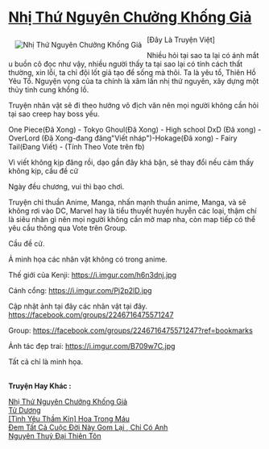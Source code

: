 <a href="https://utruyen.com/truyen/nhi-thu-nguyen-chuong-khong-gia/18874/" title="Nhị Thứ Nguyên Chưởng Khống Giả"><h1>Nhị Thứ Nguyên Chưởng Khống Giả</h1></a><div style="display:table"><img align="right" style="float: left; padding: 10px;" src="https://utruyen.com/images/story/200x260/nhi-thu-nguyen-chuong-khong-gia.jpg" alt="Nhị Thứ Nguyên Chưởng Khống Giả">[Đây Là Truyện Việt] <p></p>Nhiều hỏi tại sao ta lại có ánh mắt u buồn cô đọc như vậy, nhiều người thấy ta tại sao lại có tính cách thất thường, xin lỗi, ta chỉ đội lốt giả tạo để sống mà thôi. Ta là yêu tổ, Thiên Hồ Yêu Tổ. Nguyện vọng của ta chính là xâm lấn nhị thứ nguyên, xây dựng một thủy tinh cung khổng lồ.<p></p>Truyện nhân vật sẽ đi theo hướng vô địch văn nên mọi người không cần hỏi tại sao creep hay boss yếu. <p></p>One Piece(Đã Xong) - Tokyo Ghoul(Đã Xong) - High school DxD (Đã xong) - OverLord (Đã Xong-đang đăng"Viết nháp")-Hokage(Đã xong) - Fairy Tail(Đang Viết) - (Tính Theo Vote trên fb) <p></p>Vì viết không kịp đăng rồi, dạo gần đây khá bận, sẽ thay đổi nếu cảm thấy không kịp, cầu đề cử<p></p>Ngày đều chương, vui thì bạo chơi. <p></p>Truyện chỉ thuần Anime, Manga, nhấn mạnh thuần anime, Manga, và sẽ không rơi vào DC, Marvel hay là tiểu thuyết huyền huyễn các loại, thậm chí là siêu nhân gì nên mọi người không cần mở map nha, còn map tiếp có thể yêu cầu thông qua Vote trên Group. <p></p>Cầu đề cử. <p></p>Ả minh họa các nhân vật không có trong anime. <p></p>Thế giới của Kenji: https://i.imgur.com/h6n3dnj.jpg<p></p>Cánh cổng: https://i.imgur.com/Pj2p2lD.jpg<p></p>Cập nhật ảnh tại đây các nhân vật tại đây. https://facebook.com/groups/2246716475571247<p></p>Group: https://facebook.com/groups/2246716475571247?ref=bookmarks<p></p>Ảnh tác đẹp trai: https://i.imgur.com/B709w7C.jpg<p></p>Tất cả chỉ là minh họa.</div><p><br><b>Truyện Hay Khác :</b></p><a href="https://utruyen.com/truyen/nhi-thu-nguyen-chuong-khong-gia/18874/" alt="Nhị Thứ Nguyên Chưởng Khống Giả">Nhị Thứ Nguyên Chưởng Khống Giả</a><br/><a href="https://utruyen.com/truyen/tu-duong/17544/" alt="Tử Dương">Tử Dương</a><br/><a href="https://github.com/quanluxury/ngontinh_top100/tree/master/19385" alt="[Tình Yêu Thầm Kín] Hoa Trong Máu">[Tình Yêu Thầm Kín] Hoa Trong Máu</a><br/><a href="https://github.com/quanluxury/ngontinh_top100/tree/master/19528" alt="Đem Tất Cả Cuộc Đời Này Gom Lại , Chỉ Có Anh">Đem Tất Cả Cuộc Đời Này Gom Lại , Chỉ Có Anh</a><br/><a href="https://www.google.com.gt/url?q=https%3A%2F%2Futruyen.com%2Ftruyen%2Fnguyen-thuy-dai-thien-ton%2F19144%2F" alt="Nguyên Thuỷ Đại Thiên Tôn">Nguyên Thuỷ Đại Thiên Tôn</a><br/>